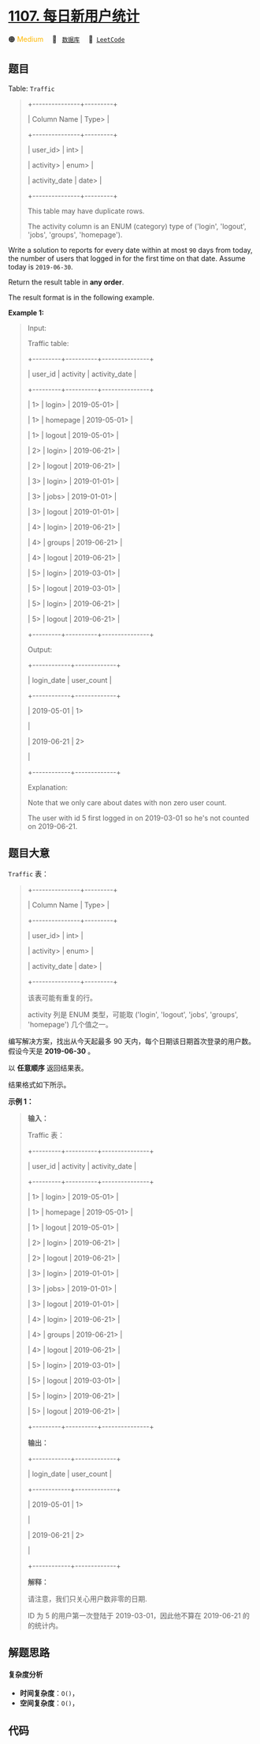 # [1107. 每日新用户统计](https://leetcode.com/problems/new-users-daily-count)

🟠 <font color=#ffb800>Medium</font>&emsp; 🔖&ensp; [`数据库`](/tag/database.md)&emsp; 🔗&ensp;[`LeetCode`](https://leetcode.com/problems/new-users-daily-count)

## 题目

Table: `Traffic`

> 
> 
> 
> 
> 
> +---------------+---------+
> 
> | Column Name   | Type> 
> |
> 
> +---------------+---------+
> 
> | user_id> 
>    | int> 
>  |
> 
> | activity> 
>   | enum> 
> |
> 
> | activity_date | date> 
> |
> 
> +---------------+---------+
> 
> This table may have duplicate rows.
> 
> The activity column is an ENUM (category) type of ('login', 'logout', 'jobs', 'groups', 'homepage').
> 
> 



Write a solution to reports for every date within at most `90` days from
today, the number of users that logged in for the first time on that date.
Assume today is `2019-06-30`.

Return the result table in **any order**.

The result format is in the following example.



**Example 1:**

> Input: 
> 
> Traffic table:
> 
> +---------+----------+---------------+
> 
> | user_id | activity | activity_date |
> 
> +---------+----------+---------------+
> 
> | 1> 
>    | login> 
> | 2019-05-01> 
> |
> 
> | 1> 
>    | homepage | 2019-05-01> 
> |
> 
> | 1> 
>    | logout   | 2019-05-01> 
> |
> 
> | 2> 
>    | login> 
> | 2019-06-21> 
> |
> 
> | 2> 
>    | logout   | 2019-06-21> 
> |
> 
> | 3> 
>    | login> 
> | 2019-01-01> 
> |
> 
> | 3> 
>    | jobs> 
>  | 2019-01-01> 
> |
> 
> | 3> 
>    | logout   | 2019-01-01> 
> |
> 
> | 4> 
>    | login> 
> | 2019-06-21> 
> |
> 
> | 4> 
>    | groups   | 2019-06-21> 
> |
> 
> | 4> 
>    | logout   | 2019-06-21> 
> |
> 
> | 5> 
>    | login> 
> | 2019-03-01> 
> |
> 
> | 5> 
>    | logout   | 2019-03-01> 
> |
> 
> | 5> 
>    | login> 
> | 2019-06-21> 
> |
> 
> | 5> 
>    | logout   | 2019-06-21> 
> |
> 
> +---------+----------+---------------+
> 
> Output: 
> 
> +------------+-------------+
> 
> | login_date | user_count  |
> 
> +------------+-------------+
> 
> | 2019-05-01 | 1> 
> > 
>    |
> 
> | 2019-06-21 | 2> 
> > 
>    |
> 
> +------------+-------------+
> 
> Explanation: 
> 
> Note that we only care about dates with non zero user count.
> 
> The user with id 5 first logged in on 2019-03-01 so he's not counted on 2019-06-21.
> 
> 


## 题目大意

`Traffic` 表：

> 
> 
> 
> 
> 
> +---------------+---------+
> 
> | Column Name   | Type> 
> |
> 
> +---------------+---------+
> 
> | user_id> 
>    | int> 
>  |
> 
> | activity> 
>   | enum> 
> |
> 
> | activity_date | date> 
> |
> 
> +---------------+---------+
> 
> 该表可能有重复的行。
> 
> activity 列是 ENUM 类型，可能取 ('login', 'logout', 'jobs', 'groups', 'homepage') 几个值之一。
> 
> 
> 
> 



编写解决方案，找出从今天起最多 90 天内，每个日期该日期首次登录的用户数。假设今天是 **2019-06-30** 。

以 **任意顺序** 返回结果表。

结果格式如下所示。





**示例 1：**

> 
> 
> 
> 
> 
> **输入：**
> 
> Traffic 表：
> 
> +---------+----------+---------------+
> 
> | user_id | activity | activity_date |
> 
> +---------+----------+---------------+
> 
> | 1> 
>    | login> 
> | 2019-05-01> 
> |
> 
> | 1> 
>    | homepage | 2019-05-01> 
> |
> 
> | 1> 
>    | logout   | 2019-05-01> 
> |
> 
> | 2> 
>    | login> 
> | 2019-06-21> 
> |
> 
> | 2> 
>    | logout   | 2019-06-21> 
> |
> 
> | 3> 
>    | login> 
> | 2019-01-01> 
> |
> 
> | 3> 
>    | jobs> 
>  | 2019-01-01> 
> |
> 
> | 3> 
>    | logout   | 2019-01-01> 
> |
> 
> | 4> 
>    | login> 
> | 2019-06-21> 
> |
> 
> | 4> 
>    | groups   | 2019-06-21> 
> |
> 
> | 4> 
>    | logout   | 2019-06-21> 
> |
> 
> | 5> 
>    | login> 
> | 2019-03-01> 
> |
> 
> | 5> 
>    | logout   | 2019-03-01> 
> |
> 
> | 5> 
>    | login> 
> | 2019-06-21> 
> |
> 
> | 5> 
>    | logout   | 2019-06-21> 
> |
> 
> +---------+----------+---------------+
> 
> **输出：**
> 
> +------------+-------------+
> 
> | login_date | user_count  |
> 
> +------------+-------------+
> 
> | 2019-05-01 | 1> 
> > 
>    |
> 
> | 2019-06-21 | 2> 
> > 
>    |
> 
> +------------+-------------+
> 
> **解释：**
> 
> 请注意，我们只关心用户数非零的日期.
> 
> ID 为 5 的用户第一次登陆于 2019-03-01，因此他不算在 2019-06-21 的的统计内。
> 
> 


## 解题思路

#### 复杂度分析

- **时间复杂度**：`O()`，
- **空间复杂度**：`O()`，

## 代码

```javascript

```